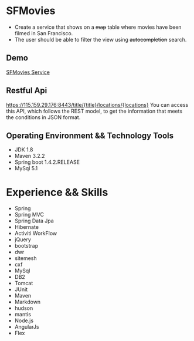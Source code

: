 # SFMovies
- Create a service that shows on a ~~map~~ table where movies have been filmed in San Francisco.
- The user should be able to filter the view using ~~autocompletion~~ search.

## Demo
[SFMovies Service](https://115.159.29.176:8443)

## Restful Api
https://115.159.29.176:8443/title/{title}/locations/{locations}
You can access this API, which follows the REST model, to get the information that meets the conditions in JSON format.
## Operating Environment && Technology Tools
- JDK 1.8
- Maven 3.2.2
- Spring boot 1.4.2.RELEASE
- MySql 5.1

# Experience && Skills
- Spring
- Spring MVC
- Spring Data Jpa
- Hibernate
- Activiti WorkFlow
- jQuery
- bootstrap
- dwr
- sitemesh
- cxf
- MySql
- DB2
- Tomcat
- JUnit
- Maven
- Markdown
- hudson
- mantis
- Node.js
- AngularJs
- Flex
